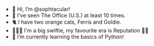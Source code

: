 - 👋 Hi, I’m @sophtacular!
- 👀 I’ve seen The Office (U.S.) at least 10 times.
- 🐈 I have two orange cats, Ferris and Goldie.
- 👩🏼‍🦱 I'm a big swiftie, my favourite era is Reputation 🖤🐍
- 🌱 I’m currently learning the basics of Python!

